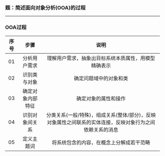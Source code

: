 ### 题：简述面向对象分析(OOA)的过程
***
### OOA过程
|序号|步骤|说明|
|:----:|:----:|:----:|
|01|分析用户需求|理解用户需求，抽象出目标系统本质属性，用模型精确表示
|02|识别类与对象|确定问题域中的对象和类
|03|确定对象内部特征|确定对象的属性和操作
|04|识别对象间关系|分类关系(一般/特殊)，组成关系(整体/部分)，反映对象属性之间联系的实体连接，反映对象行为之间依赖关系的消息
|05|定义主题词|将系统包含的内容，在概念上分解成若干范畴